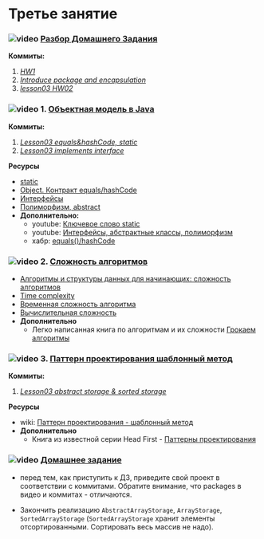 
# Третье занятие

### ![video](https://cloud.githubusercontent.com/assets/13649199/13672715/06dbc6ce-e6e7-11e5-81a9-04fbddb9e488.png) [Разбор Домашнего Задания](https://drive.google.com/open?id=0B_4NpoQW1xfpVVFEX0tOS3UtLXM)
  
**Коммиты:**
 1. *[HW1](https://github.com/JavaWebinar/basejava/tree/ec51b1158f07789b62dadf457c25b0864a126b1d/src)*
 1. *[Introduce package and encapsulation](https://github.com/JavaWebinar/basejava/commit/68e4d8652320d487a0716179e7d01723fffc4b8d)*
 1. *[lesson03 HW02](https://github.com/JavaWebinar/basejava/tree/08adbede7c25bc34807c3cebecb8b67921366793/src/ru/javawebinar/basejava)*

### ![video](https://cloud.githubusercontent.com/assets/13649199/13672715/06dbc6ce-e6e7-11e5-81a9-04fbddb9e488.png) 1. [Объектная модель в Java](https://drive.google.com/open?id=0B_4NpoQW1xfpNW54RGFlZkRWbk0)

**Коммиты:**
 1. *[Lesson03 equals&hashCode, static](https://github.com/JavaWebinar/basejava/tree/9d8464cc24be306b0dbce112607122149ec327d8/src/ru/javawebinar/basejava)*
 1. *[Lesson03 implements interface](https://github.com/JavaWebinar/basejava/tree/ba20418d59dcc998c2cab218d84ca1f7099676c8/src/ru/javawebinar/basejava/storage)*

**Ресурсы**
- [static](http://www.intuit.ru/studies/courses/16/16/lecture/27119)
- [Object. Контракт equals/hashCode](http://www.intuit.ru/studies/courses/16/16/lecture/27129?page=1)
- [Интерфейсы](http://www.intuit.ru/studies/courses/16/16/lecture/27119?page=3)
- [Полиморфизм, abstract](http://www.intuit.ru/studies/courses/16/16/lecture/27119?page=4)
- **Дополнительно:**
    - youtube: [Ключевое слово static](https://www.youtube.com/watch?v=GZzVfeY7yEM)
    - youtube: [Интерфейсы, абстрактные классы, полиморфизм](https://www.youtube.com/watch?v=7NMFk2oj1-c&index=4&list=PLkKunJj_bZefB1_hhS68092rbF4HFtKjW)
    - хабр: [equals()/hashCode](https://habrahabr.ru/post/168195/)

### ![video](https://cloud.githubusercontent.com/assets/13649199/13672715/06dbc6ce-e6e7-11e5-81a9-04fbddb9e488.png) 2. [Сложность алгоритмов](https://drive.google.com/open?id=0B_4NpoQW1xfpQldyRk5oc3Z1S00)
- [Алгоритмы и структуры данных для начинающих: сложность алгоритмов](https://tproger.ru/translations/algorithms-and-data-structures)
- [Time complexity](https://drive.google.com/file/d/0B9Ye2auQ_NsFNEJWRFJkVDA3TkU/view)
- [Временная сложность алгоритма](https://ru.wikipedia.org/wiki/Временная_сложность_алгоритма)
- [Вычислительная сложность](https://ru.wikipedia.org/wiki/Вычислительная_сложность)
- **Дополнительно**
  - Легко написанная книга по алгоритмам и их сложности [Грокаем алгоритмы](https://www.ozon.ru/context/detail/id/139296295/)

### ![video](https://cloud.githubusercontent.com/assets/13649199/13672715/06dbc6ce-e6e7-11e5-81a9-04fbddb9e488.png) 3. [Паттерн проектирования шаблонный метод](https://drive.google.com/open?id=0B_4NpoQW1xfpT0tyYXR0RHBpUWM)

**Коммиты:**
 1. *[Lesson03 abstract storage & sorted storage](https://github.com/JavaWebinar/basejava/tree/0bf48cf81987ddb9d59880f10920f3994923f8c0/src/ru/javawebinar/basejava)*
 
**Ресурсы**
 - wiki: [Паттерн проектирования - шаблонный метод](https://ru.wikipedia.org/wiki/Шаблонный_метод_(шаблон_проектирования))
 - **Дополнительно**
   - Книга из известной серии Head First - [Паттерны проектирования](https://www.ozon.ru/context/detail/id/20216992/)

### ![video](https://cloud.githubusercontent.com/assets/13649199/13672715/06dbc6ce-e6e7-11e5-81a9-04fbddb9e488.png) [Домашнее задание](https://drive.google.com/open?id=0B_4NpoQW1xfpdkdlV2xPbE5VM2c)

* перед тем, как приступить к ДЗ, приведите свой проект в соответствии с коммитами. Обратите внимание, что packages в видео и коммитах - отличаются.

- Закончить реализацию `AbstractArrayStorage`, `ArrayStorage`, `SortedArrayStorage` (`SortedArrayStorage` хранит элементы отсортированными. Сортировать весь массив не надо).
